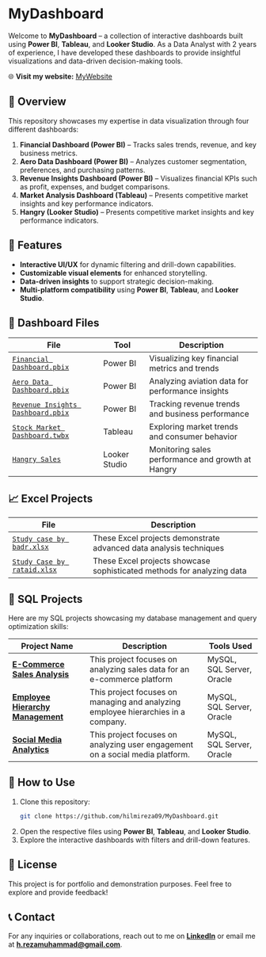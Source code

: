 # MyDashboard

Welcome to **MyDashboard** – a collection of interactive dashboards built using **Power BI**, **Tableau**, and **Looker Studio**. As a Data Analyst with 2 years of experience, I have developed these dashboards to provide insightful visualizations and data-driven decision-making tools.

🌐 **Visit my website:** [MyWebsite](https://www.notion.so/Hi-I-m-Hilmi-18629837434f80d48809c7b5f525e25f)

## 📌 Overview
This repository showcases my expertise in data visualization through four different dashboards:

1. **Financial Dashboard (Power BI)** – Tracks sales trends, revenue, and key business metrics.
2. **Aero Data Dashboard (Power BI)** – Analyzes customer segmentation, preferences, and purchasing patterns.
3. **Revenue Insights Dashboard (Power BI)** – Visualizes financial KPIs such as profit, expenses, and budget comparisons.
4. **Market Analysis Dashboard (Tableau)** – Presents competitive market insights and key performance indicators.
5. **Hangry (Looker Studio)** – Presents competitive market insights and key performance indicators.

## 🎯 Features
- **Interactive UI/UX** for dynamic filtering and drill-down capabilities.
- **Customizable visual elements** for enhanced storytelling.
- **Data-driven insights** to support strategic decision-making.
- **Multi-platform compatibility** using **Power BI**, **Tableau**, and **Looker Studio**.

## 📁 Dashboard Files
| File | Tool | Description |
|------|------|-------------|
| [`Financial Dashboard.pbix`](https://github.com/hilmireza09/MyDashboard/blob/main/Dashboards/Financial%20Dashboard.pbix) | Power BI | Visualizing key financial metrics and trends |
| [`Aero Data Dashboard.pbix`](https://github.com/hilmireza09/MyDashboard/blob/main/Dashboards/Aero%20Data%20Dashboard.pbix) | Power BI | Analyzing aviation data for performance insights |
| [`Revenue Insights Dashboard.pbix`](https://github.com/hilmireza09/MyDashboard/blob/main/Dashboards/Revenue%20Insights%20Dashboard.pbix) | Power BI | Tracking revenue trends and business performance |
| [`Stock Market Dashboard.twbx`](https://github.com/hilmireza09/MyDashboard/blob/main/Dashboards/Stock%20Market%20Dashboard.twbx) | Tableau | Exploring market trends and consumer behavior |
| [`Hangry Sales`](https://lookerstudio.google.com/u/0/reporting/dfd39f25-29ba-4758-ada5-079cccb29dcb/page/XHCCE/edit) | Looker Studio | Monitoring sales performance and growth at Hangry |

## 📈 Excel Projects
| File | Description |
|------|-------------|
| [`Study case by badr.xlsx`](https://github.com/hilmireza09/MyDashboard/blob/main/Excel/Study%20Case%20by%20badr.xlsx) | These Excel projects demonstrate advanced data analysis techniques |
| [`Study Case by rataid.xlsx`](https://github.com/hilmireza09/MyDashboard/blob/main/Excel/Study%20Case%20by%20rataid.xlsx) | These Excel projects showcase sophisticated methods for analyzing data |

## 📝 SQL Projects
Here are my SQL projects showcasing my database management and query optimization skills:

| Project Name               | Description                                      | Tools Used      |
|----------------------------|--------------------------------------------------|-----------------|
| [**E-Commerce Sales Analysis**](https://github.com/hilmireza09/MyDashboard/tree/main/SQL%20Projects/E-Commerce%20Sales%20Analysis)           | This project focuses on analyzing sales data for an e-commerce platform | MySQL, SQL Server, Oracle |
| [**Employee Hierarchy Management**](https://github.com/hilmireza09/MyDashboard/tree/main/SQL%20Projects/Employee%20Hierarchy%20Management)           | This project focuses on managing and analyzing employee hierarchies in a company. | MySQL, SQL Server, Oracle |
| [**Social Media Analytics**](https://github.com/hilmireza09/MyDashboard/tree/main/SQL%20Projects/Social%20Media%20Analytics)           | This project focuses on analyzing user engagement on a social media platform. | MySQL, SQL Server, Oracle |

## 🚀 How to Use
1. Clone this repository:
   ```sh
   git clone https://github.com/hilmireza09/MyDashboard.git
   ```
2. Open the respective files using **Power BI**, **Tableau**, and **Looker Studio**.
3. Explore the interactive dashboards with filters and drill-down features.

## 📜 License
This project is for portfolio and demonstration purposes. Feel free to explore and provide feedback!

## 📞 Contact
For any inquiries or collaborations, reach out to me on **[LinkedIn](https://www.linkedin.com/in/hilmi-reza)** or email me at **h.rezamuhammad@gmail.com**.
